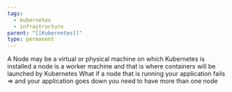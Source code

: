 ```yaml
---
tags:
  - kubernetes
  - infrastructure
parent: "[[Kubernetes]]"
type: permanent
---
```


A Node may be a virtual or physical machine on which Kubernetes is installed a node is a worker machine and that is where containers will be launched by Kubernetes
What if a node that is running your application fails => and your application goes down you need to have more than one node